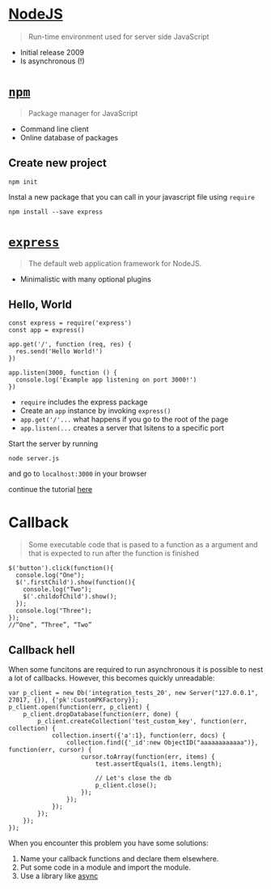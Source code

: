 [NodeJS](https://nodejs.org/en/)
========================================================

> Run-time environment used for server side JavaScript

- Initial release 2009
- Is asynchronous (!)

[`npm`](https://www.npmjs.com/)
========================================================

> Package manager for JavaScript

- Command line client
- Online database of packages

## Create new project

```
npm init
```

Instal a new package that you can call in your javascript file using `require`

```
npm install --save express
```

[`express`](https://expressjs.com/)
========================================================

> The default web application framework for NodeJS. 

- Minimalistic with many optional plugins

## Hello, World

```
const express = require('express')
const app = express()

app.get('/', function (req, res) {
  res.send('Hello World!')
})

app.listen(3000, function () {
  console.log('Example app listening on port 3000!')
})
```

- `require` includes the express package
- Create an `app` instance by invoking `express()`
- `app.get('/'...` what happens if you go to the root of the page
- `app.listen(...` creates a server that lsitens to a specific port

Start the server by running 

```
node server.js
```
and go to `localhost:3000` in your browser

continue the tutorial [here](https://codeburst.io/build-a-weather-website-in-30-minutes-with-node-js-express-openweather-a317f904897b)

Callback
========================================================

> Some executable code that is pased to a function as a argument and that is expected to run after the function is finished

```
$('button').click(function(){
  console.log("One");
  $('.firstChild').show(function(){
    console.log("Two");
    $('.childofChild').show();
  });
  console.log("Three");
});
//“One”, “Three”, “Two” 
```

## Callback hell

When some funcitons are required to run asynchronous it is possible to nest a lot of callbacks. However, this becomes quickly unreadable:

```
var p_client = new Db('integration_tests_20', new Server("127.0.0.1", 27017, {}), {'pk':CustomPKFactory});
p_client.open(function(err, p_client) {
    p_client.dropDatabase(function(err, done) {
        p_client.createCollection('test_custom_key', function(err, collection) {
            collection.insert({'a':1}, function(err, docs) {
                collection.find({'_id':new ObjectID("aaaaaaaaaaaa")}, function(err, cursor) {
                    cursor.toArray(function(err, items) {
                        test.assertEquals(1, items.length);

                        // Let's close the db
                        p_client.close();
                    });
                });
            });
        });
    });
});
```

When you encounter this problem you have some solutions:

1. Name your callback functions and declare them elsewhere.
1. Put some code in a module and import the module.
1. Use a library like [async](caolan.github.io/async/)